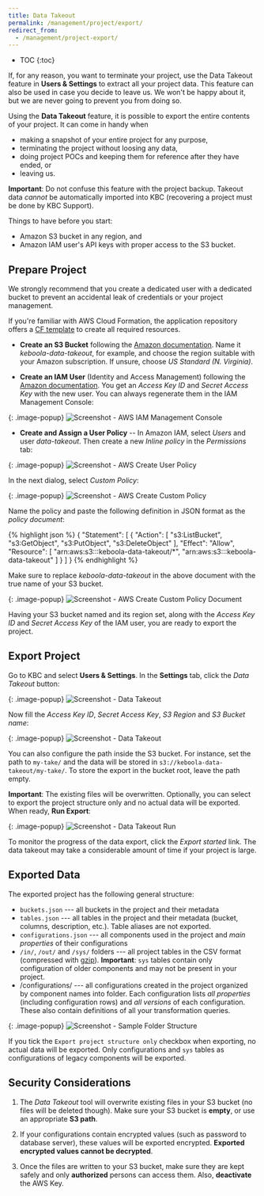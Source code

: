 ```yaml
---
title: Data Takeout
permalink: /management/project/export/
redirect_from:
  - /management/project-export/
---
```


* TOC
{:toc}

If, for any reason, you want to terminate your project, use the
Data Takeout feature in **Users & Settings** to extract all
your project data. This feature can also be used in case you decide to leave us.
We won't be happy about it, but we are never going to prevent you from doing so.

Using the **Data Takeout** feature, it is possible to export the entire contents of your project.
It can come in handy when

- making a snapshot of your entire project for any purpose,
- terminating the project without loosing any data,
- doing project POCs and keeping them for reference after they have ended, or
- leaving us.

**Important**: Do not confuse this feature with the project backup.
Takeout data *cannot* be automatically imported into KBC (recovering a project must be done by KBC Support).

Things to have before you start:

- Amazon S3 bucket in any region, and
- Amazon IAM user's API keys with proper access to the S3 bucket.

## Prepare Project
We strongly recommend that you create a dedicated user with a dedicated bucket to
prevent an accidental leak of credentials or your project management. 

If you're familiar with AWS Cloud Formation, the application repository offers 
a [CF template](https://github.com/keboola/kbc-project-backup/blob/master/s3.template.json) 
to create all required resources.

- **Create an S3 Bucket** following the [Amazon documentation](http://docs.aws.amazon.com/AmazonS3/latest/gsg/CreatingABucket.html).
Name it *keboola-data-takeout*, for example, and choose the region suitable with your Amazon subscription.
If unsure, choose *US Standard (N. Virginia)*.

- **Create an IAM User** (Identity and Access Management) following the [Amazon documentation](http://docs.aws.amazon.com/IAM/latest/UserGuide/id_users_create.html#id_users_create_console).
You get an *Access Key ID* and *Secret Access Key* with the new user. You can always regenerate them in the IAM Management Console:

{: .image-popup}
![Screenshot - AWS IAM Management Console](/management/project/export/aws-user-credentials.png)


- **Create and Assign a User Policy** -- In Amazon IAM, select *Users* and user *data-takeout*.
Then create a new *Inline policy* in the *Permissions* tab:

{: .image-popup}
![Screenshot - AWS Create User Policy](/management/project/export/aws-create-policy-intro.png)

In the next dialog, select *Custom Policy*:

{: .image-popup}
![Screenshot - AWS Create Custom Policy](/management/project/export/aws-create-custom-policy.png)

Name the policy and paste the following definition in JSON format as the *policy document*:

{% highlight json %}
{
    "Statement": [
        {
            "Action": [
                "s3:ListBucket",
                "s3:GetObject",
                "s3:PutObject",
                "s3:DeleteObject"
            ],
            "Effect": "Allow",
            "Resource": [
                "arn:aws:s3:::keboola-data-takeout/*",
                "arn:aws:s3:::keboola-data-takeout"
            ]
        }
    ]
}
{% endhighlight %}

Make sure to replace *keboola-data-takeout* in the above document with the true name of your S3 bucket.

{: .image-popup}
![Screenshot - AWS Create Custom Policy Document](/management/project/export/aws-create-custom-policy-document.png)

Having your S3 bucket named and its region set, along with the *Access Key ID* and *Secret Access Key* of the IAM user, you are ready to export the project.

## Export Project
Go to KBC and select **Users & Settings**. In the **Settings** tab, click the *Data Takeout* button:

{: .image-popup}
![Screenshot - Data Takeout](/management/project/export/data-takeout-project-settings.png)

Now fill the *Access Key ID*, *Secret Access Key*, *S3 Region* and *S3 Bucket name*:

{: .image-popup}
![Screenshot - Data Takeout](/management/project/export/data-takeout-settings.png)

You can also configure the path inside the S3 bucket. For instance, set the path to `my-take/` and the data will be stored in `s3://keboola-data-takeout/my-take/`.
To store the export in the bucket root, leave the path empty.

**Important**: The existing files will be overwritten.
Optionally, you can select to export the project structure only and no actual data will be exported.
When ready, **Run Export**:

{: .image-popup}
![Screenshot - Data Takeout Run](/management/project/export/data-takeout-project-export.png)

To monitor the progress of the data export, click the *Export started* link.
The data takeout may take a considerable amount of time if your project is large.

## Exported Data
The exported project has the following general structure:

- `buckets.json` --- all buckets in the project and their metadata
- `tables.json` --- all tables in the project and their metadata (bucket, columns, description, etc.).
Table aliases are not exported.
- `configurations.json` --- all components used in the project and *main properties* of their configurations
- `/in/`, `/out/` and `/sys/` folders --- all project tables in the CSV format (compressed with
[gzip](http://www.gzip.org/)). **Important**: `sys` tables contain only configuration of older components and may not be present in your project.
- /configurations/ --- all configurations created in the project organized by component names into folder.
Each configuration lists *all properties* (including configuration rows) and *all versions* of each configuration.
These also contain definitions of all your transformation queries.

{: .image-popup}
![Screenshot - Sample Folder Structure](/management/project/export/folder-structure.png)

If you tick the `Export project structure only` checkbox when exporting, no actual data will be exported.
Only configurations and `sys` tables as configurations of legacy components will be exported.

## Security Considerations
1. The *Data Takeout* tool will overwrite existing files in your S3 bucket (no files will be deleted though).
Make sure your S3 bucket is **empty**, or use an appropriate **S3 path**.

2. If your configurations contain encrypted values (such as password to database server), these
values will be exported encrypted. **Exported encrypted values cannot be decrypted**.

3. Once the files are written to your S3 bucket, make sure they are kept safely and only **authorized** persons can access them. Also, **deactivate** the AWS Key.
